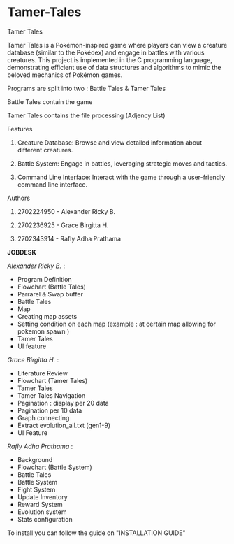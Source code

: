 # Tamer-Tales

Tamer Tales

Tamer Tales is a Pokémon-inspired game where players can view a creature database (similar to the Pokédex) and engage in battles with various creatures. 
This project is implemented in the C programming language, demonstrating efficient use of data structures and algorithms to mimic the beloved mechanics of Pokémon games.


Programs are split into two :
Battle Tales & Tamer Tales

Battle Tales contain the game

Tamer Tales contains the file processing (Adjency List)

Features

1. Creature Database: Browse and view detailed information about different creatures.

2. Battle System: Engage in battles, leveraging strategic moves and tactics.

3.  Command Line Interface: Interact with the game through a user-friendly command line interface.

   

Authors

1.  2702224950 - Alexander Ricky B. 

2.  2702236925 - Grace Birgitta H. 

3.  2702343914 - Rafly Adha Prathama

**JOBDESK**

*Alexander Ricky B.* :
- Program Definition
- Flowchart (Battle Tales)
- Parrarel & Swap buffer
- Battle Tales
- Map
- Creating map assets
- Setting condition on each map (example : at certain map allowing for pokemon spawn )
- Tamer Tales 
- UI feature

*Grace Birgitta H.* : 
- Literature Review
- Flowchart (Tamer Tales)
- Tamer Tales 
- Tamer Tales Navigation
- Pagination : display per 20 data
- Pagination per 10 data
- Graph connecting
- Extract evolution_all.txt (gen1-9)
- UI Feature

*Rafly Adha Prathama* :
- Background
- Flowchart (Battle System)
- Battle Tales 
- Battle System
- Fight System
- Update Inventory
- Reward System
- Evolution system
- Stats configuration

To install you can follow the guide on "INSTALLATION GUIDE"
